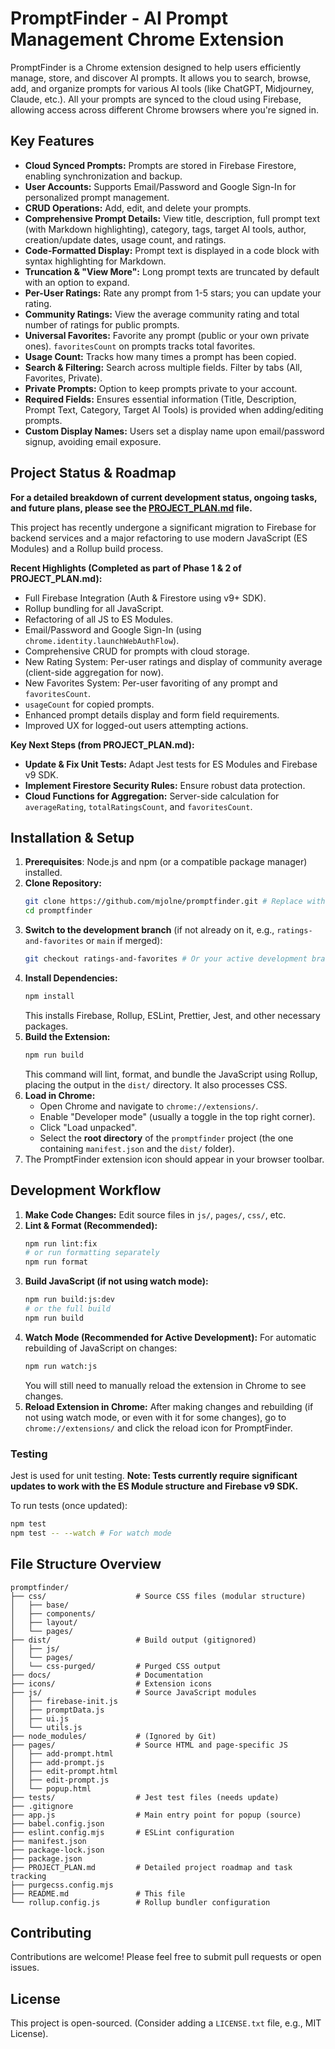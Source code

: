 # PromptFinder - AI Prompt Management Chrome Extension

PromptFinder is a Chrome extension designed to help users efficiently manage, store, and discover AI prompts. It allows you to search, browse, add, and organize prompts for various AI tools (like ChatGPT, Midjourney, Claude, etc.). All your prompts are synced to the cloud using Firebase, allowing access across different Chrome browsers where you're signed in.

## Key Features

-   **Cloud Synced Prompts:** Prompts are stored in Firebase Firestore, enabling synchronization and backup.
-   **User Accounts:** Supports Email/Password and Google Sign-In for personalized prompt management.
-   **CRUD Operations:** Add, edit, and delete your prompts.
-   **Comprehensive Prompt Details:** View title, description, full prompt text (with Markdown highlighting), category, tags, target AI tools, author, creation/update dates, usage count, and ratings.
-   **Code-Formatted Display:** Prompt text is displayed in a code block with syntax highlighting for Markdown.
-   **Truncation & "View More":** Long prompt texts are truncated by default with an option to expand.
-   **Per-User Ratings:** Rate any prompt from 1-5 stars; you can update your rating.
-   **Community Ratings:** View the average community rating and total number of ratings for public prompts.
-   **Universal Favorites:** Favorite any prompt (public or your own private ones). `favoritesCount` on prompts tracks total favorites.
-   **Usage Count:** Tracks how many times a prompt has been copied.
-   **Search & Filtering:** Search across multiple fields. Filter by tabs (All, Favorites, Private).
-   **Private Prompts:** Option to keep prompts private to your account.
-   **Required Fields:** Ensures essential information (Title, Description, Prompt Text, Category, Target AI Tools) is provided when adding/editing prompts.
-   **Custom Display Names:** Users set a display name upon email/password signup, avoiding email exposure.

## Project Status & Roadmap

**For a detailed breakdown of current development status, ongoing tasks, and future plans, please see the [PROJECT_PLAN.md](PROJECT_PLAN.md) file.**

This project has recently undergone a significant migration to Firebase for backend services and a major refactoring to use modern JavaScript (ES Modules) and a Rollup build process.

**Recent Highlights (Completed as part of Phase 1 & 2 of PROJECT_PLAN.md):**

-   Full Firebase Integration (Auth & Firestore using v9+ SDK).
-   Rollup bundling for all JavaScript.
-   Refactoring of all JS to ES Modules.
-   Email/Password and Google Sign-In (using `chrome.identity.launchWebAuthFlow`).
-   Comprehensive CRUD for prompts with cloud storage.
-   New Rating System: Per-user ratings and display of community average (client-side aggregation for now).
-   New Favorites System: Per-user favoriting of any prompt and `favoritesCount`.
-   `usageCount` for copied prompts.
-   Enhanced prompt details display and form field requirements.
-   Improved UX for logged-out users attempting actions.

**Key Next Steps (from PROJECT_PLAN.md):**

-   **Update & Fix Unit Tests:** Adapt Jest tests for ES Modules and Firebase v9 SDK.
-   **Implement Firestore Security Rules:** Ensure robust data protection.
-   **Cloud Functions for Aggregation:** Server-side calculation for `averageRating`, `totalRatingsCount`, and `favoritesCount`.

## Installation & Setup

1.  **Prerequisites**: Node.js and npm (or a compatible package manager) installed.
2.  **Clone Repository:**
    ```bash
    git clone https://github.com/mjolne/promptfinder.git # Replace with your repo URL if different
    cd promptfinder
    ```
3.  **Switch to the development branch** (if not already on it, e.g., `ratings-and-favorites` or `main` if merged):
    ```bash
    git checkout ratings-and-favorites # Or your active development branch
    ```
4.  **Install Dependencies:**
    ```bash
    npm install
    ```
    This installs Firebase, Rollup, ESLint, Prettier, Jest, and other necessary packages.
5.  **Build the Extension:**
    ```bash
    npm run build
    ```
    This command will lint, format, and bundle the JavaScript using Rollup, placing the output in the `dist/` directory. It also processes CSS.
6.  **Load in Chrome:**
    *   Open Chrome and navigate to `chrome://extensions/`.
    *   Enable "Developer mode" (usually a toggle in the top right corner).
    *   Click "Load unpacked".
    *   Select the **root directory** of the `promptfinder` project (the one containing `manifest.json` and the `dist/` folder).
7.  The PromptFinder extension icon should appear in your browser toolbar.

## Development Workflow

1.  **Make Code Changes:** Edit source files in `js/`, `pages/`, `css/`, etc.
2.  **Lint & Format (Recommended):**
    ```bash
    npm run lint:fix
    # or run formatting separately
    npm run format
    ```
3.  **Build JavaScript (if not using watch mode):**
    ```bash
    npm run build:js:dev
    # or the full build
    npm run build 
    ```
4.  **Watch Mode (Recommended for Active Development):** For automatic rebuilding of JavaScript on changes:
    ```bash
    npm run watch:js
    ```
    You will still need to manually reload the extension in Chrome to see changes.
5.  **Reload Extension in Chrome:** After making changes and rebuilding (if not using watch mode, or even with it for some changes), go to `chrome://extensions/` and click the reload icon for PromptFinder.

### Testing

Jest is used for unit testing. **Note: Tests currently require significant updates to work with the ES Module structure and Firebase v9 SDK.**

To run tests (once updated):
```bash
npm test
npm test -- --watch # For watch mode
```

## File Structure Overview

```
promptfinder/
├── css/                    # Source CSS files (modular structure)
│   ├── base/
│   ├── components/
│   ├── layout/
│   └── pages/
├── dist/                   # Build output (gitignored)
│   ├── js/
│   └── pages/
│   └── css-purged/         # Purged CSS output
├── docs/                   # Documentation
├── icons/                  # Extension icons
├── js/                     # Source JavaScript modules
│   ├── firebase-init.js
│   ├── promptData.js
│   ├── ui.js
│   └── utils.js
├── node_modules/           # (Ignored by Git)
├── pages/                  # Source HTML and page-specific JS
│   ├── add-prompt.html
│   ├── add-prompt.js
│   ├── edit-prompt.html
│   ├── edit-prompt.js
│   └── popup.html
├── tests/                  # Jest test files (needs update)
├── .gitignore
├── app.js                  # Main entry point for popup (source)
├── babel.config.json
├── eslint.config.mjs       # ESLint configuration
├── manifest.json
├── package-lock.json
├── package.json
├── PROJECT_PLAN.md         # Detailed project roadmap and task tracking
├── purgecss.config.mjs
├── README.md               # This file
└── rollup.config.js        # Rollup bundler configuration
```

## Contributing

Contributions are welcome! Please feel free to submit pull requests or open issues.

## License

This project is open-sourced. (Consider adding a `LICENSE.txt` file, e.g., MIT License).
